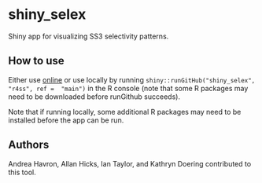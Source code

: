 # shiny_selex
Shiny app for visualizing SS3 selectivity patterns.


## How to use

Either use [online](https://connect.fisheries.noaa.gov/shiny-selex-ss3/) or use locally by running `shiny::runGitHub("shiny_selex", "r4ss", ref =  "main")` in the R console (note that some R packages may need to be downloaded before runGithub succeeds).

Note that if running locally, some additional R packages may need to be installed before the app can be run.

## Authors

Andrea Havron, Allan Hicks, Ian Taylor, and Kathryn Doering contributed to this tool.
